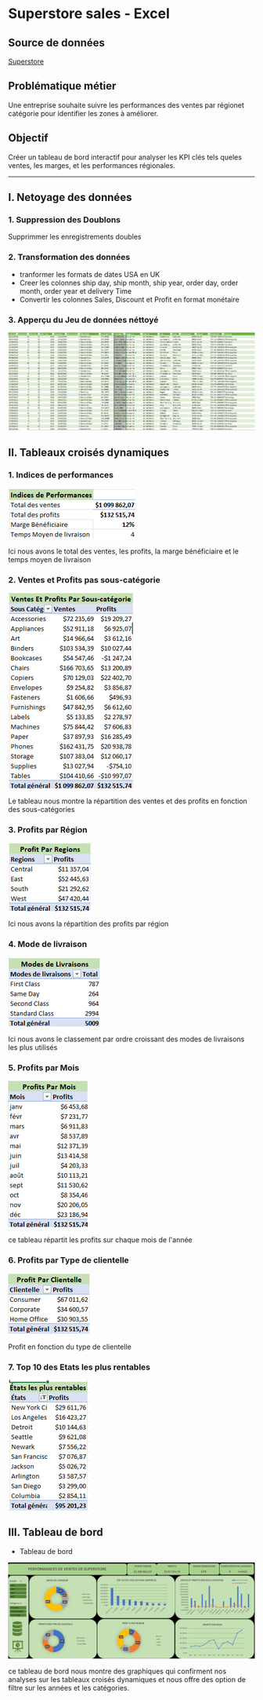 # Superstore sales - Excel

## Source de données
[Superstore](https://www.kaggle.com/datasets/vivek468/superstore-dataset-final)

## Problématique métier
Une entreprise souhaite suivre les performances des ventes par régionet catégorie pour identifier les zones à améliorer.

## Objectif
Créer un tableau de bord interactif pour analyser les KPI clés tels queles ventes, les marges, et les performances régionales.

---
## I.  Netoyage des données 

### 1. Suppression des Doublons
Supprimmer les enregistrements doubles
### 2. Transformation des données
 - tranformer les formats de dates USA en UK
 - Creer les colonnes ship day, ship month, ship year, order day, order month, order year et delivery Time 
 - Convertir les colonnes Sales, Discount et Profit en format monétaire 

### 3. Apperçu du Jeu de données néttoyé

![Ventes](superstore_data.png)

 ## II. Tableaux croisés dynamiques 
 ### 1. Indices de performances

 ![TCD](superstore_kpi.png)

 Ici nous avons le total des ventes, les profits, la marge bénéficiaire et le temps moyen de livraison

 ### 2. Ventes et Profits pas sous-catégorie

 ![TCD](superstore_subcategories.png)

 Le tableau nous montre la répartition des ventes et des profits en fonction des sous-catégories 
 ### 3. Profits par Région

 ![TCD](superstore_region.png)

   Ici nous avons la répartition des profits par région
 ### 4. Mode de livraison

 ![TCD](superstore_ship_mode.png)

   Ici nous avons le classement par ordre croissant des modes de  livraisons les plus utilisés
### 5. Profits par Mois

 ![TCD](superstore_month_trend.png)

  ce tableau répartit les profits sur chaque mois de l'année
### 6. Profits par Type de clientelle

 ![TCD](superstore_segment.png)

  Profit en fonction du type de clientelle
### 7. Top 10 des Etats les plus rentables

 ![TCD](superstore_state.png)
 
 

 ## III. Tableau de bord 

 - Tableau de bord

 ![TCD](superstore_dashbord.png)

 ce tableau de bord nous montre des graphiques qui confirment nos analyses sur les tableaux croisés dynamiques et nous offre des option de filtre sur les années et les catégories.
 